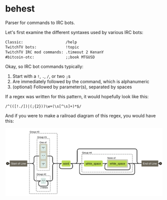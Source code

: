 # behest

Parser for commands to IRC bots.

Let's first examine the different syntaxes used by various IRC bots:

```
Classic:                   /help
TwitchTV bots:             !topic
TwitchTV IRC mod commands: .timeout 2 KenanY
#bitcoin-otc:              ;;book MTGUSD
```

Okay, so IRC bot commands typically:

  1. Start with a `!`, `.`, `/`, or two `;`s
  2. Are immediately followed by the command, which is alphanumeric
  3. (optional) Followed by parameter(s), separated by spaces

If a regex was written for this pattern, it would hopefully look like this:

```
/^(([!./])|(;{2}))\w+(\s[^\s]+)*$/
```

And if you were to make a railroad diagram of this regex, you would have this:

![trainwreck](command.svg)